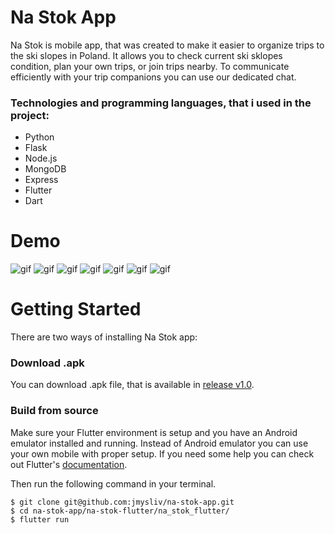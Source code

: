 Na Stok App
=====
Na Stok is mobile app, that was created to make it easier to organize trips to the ski slopes in Poland. It allows you to check current ski sklopes condition, plan your own trips, or join trips nearby. To communicate efficiently with your trip companions you can use our dedicated chat.

### Technologies and programming languages, that i used in the project:
+ Python
+ Flask
+ Node.js
+ MongoDB
+ Express
+ Flutter
+ Dart

# Demo

![gif](https://github.com/jmysliv/na-stok-app/tree/master/gifs/gif1.gif)
![gif](https://github.com/jmysliv/na-stok-app/tree/master/gifs/gif2.gif)
![gif](https://github.com/jmysliv/na-stok-app/tree/master/gifs/gif3.gif)
![gif](https://github.com/jmysliv/na-stok-app/tree/master/gifs/gif4.gif)
![gif](https://github.com/jmysliv/na-stok-app/tree/master/gifs/gif5.gif)
![gif](https://github.com/jmysliv/na-stok-app/tree/master/gifs/gif6.gif)
![gif](https://github.com/jmysliv/na-stok-app/tree/master/gifs/gif7.gif)


# Getting Started

There are two ways of installing Na Stok app:

### Download .apk

You can download .apk file, that is available in [release v1.0](https://github.com/jmysliv/na-stok-app/releases/tag/v1.0).

### Build from source
Make sure your Flutter environment is setup and you have an Android emulator installed and running. Instead of Android emulator you can use your own mobile with proper setup. If you need some help you can check out Flutter's [documentation](https://flutter.dev/).

Then run the following command in your terminal.
```
$ git clone git@github.com:jmysliv/na-stok-app.git
$ cd na-stok-app/na-stok-flutter/na_stok_flutter/
$ flutter run
```
